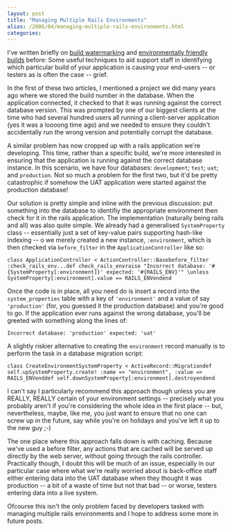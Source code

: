 ```yaml
---
layout: post
title: "Managing Multiple Rails Environments"
alias: /2006/04/managing-multiple-rails-environments.html
categories:
---
```

I've written briefly on [build watermarking](/blog/2004/09/22/build-watermarking) and [environmentally friendly builds](/blog/2004/11/17/environmentally-friendly-configuration) before: Some useful techniques to aid support staff in identifying which particular build of your application is causing your end-users -- or testers as is often the case -- grief.

In the first of these two articles, I mentioned a project we did many years ago where we stored the build number in the database. When the application connected, it checked to that it was running against the correct database version. This was prompted by one of our biggest clients at the time who had several hundred users all running a client-server application (yes it was a loooong time ago) and we needed to ensure they couldn't accidentally run the wrong version and potentially corrupt the database.

A similar problem has now cropped up with a rails application we're developing. This time, rather than a specific build, we're more interested in ensuring that the application is running against the correct database instance. In this scenario, we have four databases: `development`; `test`; `uat`; and `production`. Not so much a problem for the first two, but it'd be pretty catastrophic if somehow the UAT application were started against the production database!

Our solution is pretty simple and inline with the previous discussion: put something into the database to identifiy the appropriate environment then check for it in the rails application. The implementation (naturally being rails and all) was also quite simple. We already had a generalised `SystemProperty` class -- essentially just a set of key-value pairs supporting hash-like indexing -- o we merely created a new instance, `:environment`, which is then checked via `before_filter` in the `ApplicationController` like so:

```
class ApplicationController < ActionController::Basebefore_filter :check_rails_env...def check_rails_envraise "Incorrect database: '#{SystemProperty[:environment]}' expected: '#{RAILS_ENV}'" \unless SystemProperty[:environment].value == RAILS_ENVendend
```

Once the code is in place, all you need do is insert a record into the `system_properties` table with a key of `'environment'` and a value of say `'production'` (for, you guessed it the production database) and you're good to go. If the application ever runs against the wrong database, you'll be greeted with something along the lines of:

```
Incorrect database: 'production' expected: 'uat'
```

A slightly riskier alternative to creating the `environment` record manually is to perform the task in a database migration script:

```
class CreateEnvironmentSystemProperty < ActiveRecord::Migrationdef self.upSystemProperty.create! :name => "environment", :value => RAILS_ENVenddef self.downSystemProperty[:environment].destroyendend
```

I can't say I particularly recommend this approach though unless you are REALLY, REALLY certain of your environment settings -- precisely what you probably aren't if you're considering the whole idea in the first place -- but, nevertheless, maybe, like me, you just want to ensure that no one can screw up in the future, say while you're on holidays and you've left it up to the new guy ;-)

The one place where this approach falls down is with caching. Because we've used a before filter, any actions that are cached will be served up directly by the web server, without going through the rails controller. Practically though, I doubt this will be much of an issue, especially in our particular case where what we're really worried about is back-office staff either entering data into the UAT database when they thought it was production -- a bit of a waste of time but not that bad -- or worse, testers entering data into a live system.

Ofcourse this isn't the only problem faced by developers tasked with managing multiple rails environments and I hope to address some more in future posts.
